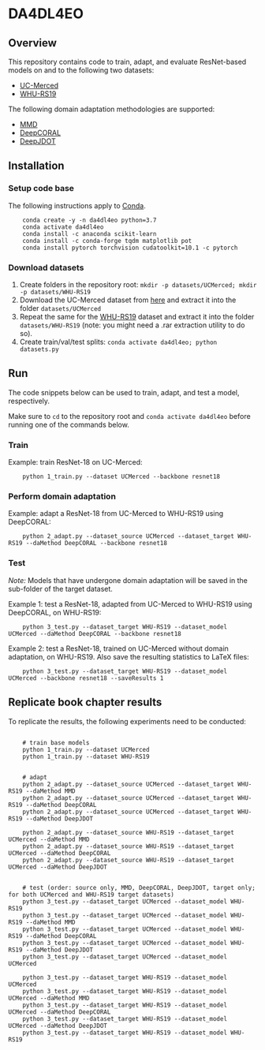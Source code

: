 # DA4DL4EO

## Overview

This repository contains code to train, adapt, and evaluate ResNet-based models on and to the following two datasets:

* [UC-Merced](http://weegee.vision.ucmerced.edu/datasets/landuse.html)
* [WHU-RS19](http://www.xinhua-fluid.com/people/yangwen/WHU-RS19.html)


The following domain adaptation methodologies are supported:
* [MMD](https://raw.githubusercontent.com/jindongwang/transferlearning/master/code/deep/DDC_DeepCoral/mmd.py)
* [DeepCORAL](https://raw.githubusercontent.com/jindongwang/transferlearning/master/code/deep/DDC_DeepCoral/Coral.py)
* [DeepJDOT](http://openaccess.thecvf.com/content_ECCV_2018/papers/Bharath_Bhushan_Damodaran_DeepJDOT_Deep_Joint_ECCV_2018_paper.pdf)



## Installation

### Setup code base
The following instructions apply to [Conda](https://conda.io).

```console
    conda create -y -n da4dl4eo python=3.7
    conda activate da4dl4eo
    conda install -c anaconda scikit-learn
    conda install -c conda-forge tqdm matplotlib pot
    conda install pytorch torchvision cudatoolkit=10.1 -c pytorch
```

### Download datasets

1. Create folders in the repository root: `mkdir -p datasets/UCMerced; mkdir -p datasets/WHU-RS19`
2. Download the UC-Merced dataset from [here](http://weegee.vision.ucmerced.edu/datasets/landuse.html) and extract it into the folder `datasets/UCMerced`
3. Repeat the same for the [WHU-RS19](http://www.xinhua-fluid.com/people/yangwen/WHU-RS19.html) dataset and extract it into the folder `datasets/WHU-RS19` (note: you might need a .rar extraction utility to do so).
4. Create train/val/test splits: `conda activate da4dl4eo; python datasets.py`




## Run

The code snippets below can be used to train, adapt, and test a model, respectively.

Make sure to `cd` to the repository root and `conda activate da4dl4eo` before running one of the commands below.


### Train

Example: train ResNet-18 on UC-Merced:

```console
    python 1_train.py --dataset UCMerced --backbone resnet18
```


### Perform domain adaptation

Example: adapt a ResNet-18 from UC-Merced to WHU-RS19 using DeepCORAL:

```console
    python 2_adapt.py --dataset_source UCMerced --dataset_target WHU-RS19 --daMethod DeepCORAL --backbone resnet18
```


### Test

_Note:_ Models that have undergone domain adaptation will be saved in the sub-folder of the target dataset.


Example 1: test a ResNet-18, adapted from UC-Merced to WHU-RS19 using DeepCORAL, on WHU-RS19:

```console
    python 3_test.py --dataset_target WHU-RS19 --dataset_model UCMerced --daMethod DeepCORAL --backbone resnet18
```

Example 2: test a ResNet-18, trained on UC-Merced without domain adaptation, on WHU-RS19. Also save the resulting statistics to LaTeX files:

```console
    python 3_test.py --dataset_target WHU-RS19 --dataset_model UCMerced --backbone resnet18 --saveResults 1
```


## Replicate book chapter results

To replicate the results, the following experiments need to be conducted:

```console

    # train base models
    python 1_train.py --dataset UCMerced
    python 1_train.py --dataset WHU-RS19


    # adapt
    python 2_adapt.py --dataset_source UCMerced --dataset_target WHU-RS19 --daMethod MMD
    python 2_adapt.py --dataset_source UCMerced --dataset_target WHU-RS19 --daMethod DeepCORAL
    python 2_adapt.py --dataset_source UCMerced --dataset_target WHU-RS19 --daMethod DeepJDOT

    python 2_adapt.py --dataset_source WHU-RS19 --dataset_target UCMerced --daMethod MMD
    python 2_adapt.py --dataset_source WHU-RS19 --dataset_target UCMerced --daMethod DeepCORAL
    python 2_adapt.py --dataset_source WHU-RS19 --dataset_target UCMerced --daMethod DeepJDOT


    # test (order: source only, MMD, DeepCORAL, DeepJDOT, target only; for both UCMerced and WHU-RS19 target datasets)
    python 3_test.py --dataset_target UCMerced --dataset_model WHU-RS19
    python 3_test.py --dataset_target UCMerced --dataset_model WHU-RS19 --daMethod MMD
    python 3_test.py --dataset_target UCMerced --dataset_model WHU-RS19 --daMethod DeepCORAL
    python 3_test.py --dataset_target UCMerced --dataset_model WHU-RS19 --daMethod DeepJDOT
    python 3_test.py --dataset_target UCMerced --dataset_model UCMerced

    python 3_test.py --dataset_target WHU-RS19 --dataset_model UCMerced
    python 3_test.py --dataset_target WHU-RS19 --dataset_model UCMerced --daMethod MMD
    python 3_test.py --dataset_target WHU-RS19 --dataset_model UCMerced --daMethod DeepCORAL
    python 3_test.py --dataset_target WHU-RS19 --dataset_model UCMerced --daMethod DeepJDOT
    python 3_test.py --dataset_target WHU-RS19 --dataset_model WHU-RS19
```